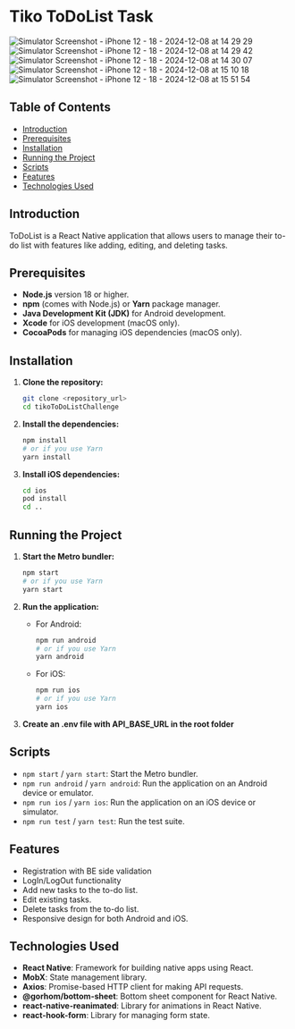 # Tiko ToDoList Task

![Simulator Screenshot - iPhone 12 - 18 - 2024-12-08 at 14 29 29](https://github.com/user-attachments/assets/6f2a613c-fc2b-4e62-8725-6407b1667ad3)
![Simulator Screenshot - iPhone 12 - 18 - 2024-12-08 at 14 29 42](https://github.com/user-attachments/assets/913a970c-dc91-461d-beb5-8d37a97a9991)
![Simulator Screenshot - iPhone 12 - 18 - 2024-12-08 at 14 30 07](https://github.com/user-attachments/assets/fde93a90-98d0-49b8-92c4-a18e1b19eb9e)
![Simulator Screenshot - iPhone 12 - 18 - 2024-12-08 at 15 10 18](https://github.com/user-attachments/assets/507e55f3-23fb-4a2d-a913-0030125af31e)
![Simulator Screenshot - iPhone 12 - 18 - 2024-12-08 at 15 51 54](https://github.com/user-attachments/assets/e35a7954-4439-4cd8-9768-06fef8e1a66a)



## Table of Contents

- [Introduction](#introduction)
- [Prerequisites](#prerequisites)
- [Installation](#installation)
- [Running the Project](#running-the-project)
- [Scripts](#scripts)
- [Features](#features)
- [Technologies Used](#technologies-used)

## Introduction

ToDoList is a React Native application that allows users to manage their to-do list with features like adding, editing, and deleting tasks.

## Prerequisites

- **Node.js** version 18 or higher.
- **npm** (comes with Node.js) or **Yarn** package manager.
- **Java Development Kit (JDK)** for Android development.
- **Xcode** for iOS development (macOS only).
- **CocoaPods** for managing iOS dependencies (macOS only).

## Installation

1. **Clone the repository:**

   ```bash
   git clone <repository_url>
   cd tikoToDoListChallenge
   ```

2. **Install the dependencies:**

   ```bash
   npm install
   # or if you use Yarn
   yarn install
   ```

3. **Install iOS dependencies:**
   ```bash
   cd ios
   pod install
   cd ..
   ```

## Running the Project

1. **Start the Metro bundler:**

   ```bash
   npm start
   # or if you use Yarn
   yarn start
   ```

2. **Run the application:**
   - For Android:
     ```bash
     npm run android
     # or if you use Yarn
     yarn android
     ```
   - For iOS:
     ```bash
     npm run ios
     # or if you use Yarn
     yarn ios
     ```
3. **Create an .env file with API_BASE_URL in the root folder**

## Scripts

- `npm start` / `yarn start`: Start the Metro bundler.
- `npm run android` / `yarn android`: Run the application on an Android device or emulator.
- `npm run ios` / `yarn ios`: Run the application on an iOS device or simulator.
- `npm run test` / `yarn test`: Run the test suite.

## Features

- Registration with BE side validation
- LogIn/LogOut functionality
- Add new tasks to the to-do list.
- Edit existing tasks.
- Delete tasks from the to-do list.
- Responsive design for both Android and iOS.

## Technologies Used

- **React Native**: Framework for building native apps using React.
- **MobX**: State management library.
- **Axios**: Promise-based HTTP client for making API requests.
- **@gorhom/bottom-sheet**: Bottom sheet component for React Native.
- **react-native-reanimated**: Library for animations in React Native.
- **react-hook-form**: Library for managing form state.
